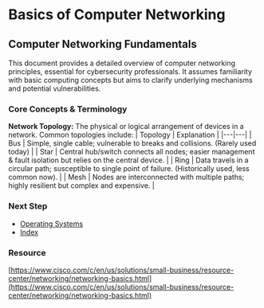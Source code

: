 # Basics of Computer Networking

## Computer Networking Fundamentals
This document provides a detailed overview of computer networking principles, essential for cybersecurity professionals. It assumes familiarity with basic computing concepts but aims to clarify underlying mechanisms and potential vulnerabilities.

### Core Concepts & Terminology
**Network Topology:** The physical or logical arrangement of devices in a network. Common topologies include:
| Topology | Explanation |
|---|---|
| Bus | Simple, single cable; vulnerable to breaks and collisions. (Rarely used today) |
| Star | Central hub/switch connects all nodes; easier management & fault isolation but relies on the central device. |
| Ring | Data travels in a circular path; susceptible to single point of failure. (Historically used, less common now). |
| Mesh | Nodes are interconnected with multiple paths; highly resilient but complex and expensive. |

### Next Step
- [Operating Systems](https://github.com/Sisu-Sus/CyberSec-RoadMap/blob/main/Operating_Systems/Operating_Systems.md)
- [Index](https://github.com/Sisu-Sus/CyberSec-RoadMap/blob/main/index.md)

### Resource
[https://www.cisco.com/c/en/us/solutions/small-business/resource-center/networking/networking-basics.html](https://www.cisco.com/c/en/us/solutions/small-business/resource-center/networking/networking-basics.html)

